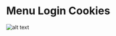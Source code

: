 # Menu Login Cookies
![alt text](https://raw.githubusercontent.com/InstaCodex/InstaFelixc/main/Screenshot/LoginCookies.jpg?raw=true)
